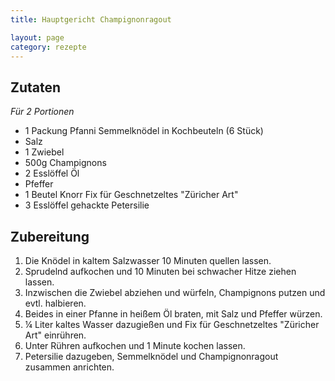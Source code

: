 ```yaml
---
title: Hauptgericht Champignonragout

layout: page
category: rezepte
---
```


Zutaten
-------
*Für 2 Portionen*

- 1 Packung Pfanni Semmelknödel in Kochbeuteln (6 Stück)
- Salz
- 1 Zwiebel
- 500g Champignons
- 2 Esslöffel Öl
- Pfeffer
- 1 Beutel Knorr Fix für Geschnetzeltes "Züricher Art"
- 3 Esslöffel gehackte Petersilie

Zubereitung
-----------
1. Die Knödel in kaltem Salzwasser 10 Minuten quellen lassen.
2. Sprudelnd aufkochen und 10 Minuten bei schwacher Hitze ziehen lassen.
3. Inzwischen die Zwiebel abziehen und würfeln, Champignons putzen und evtl. halbieren.
4. Beides in einer Pfanne in heißem Öl braten, mit Salz und Pfeffer würzen.
5. ¼ Liter kaltes Wasser dazugießen und Fix für Geschnetzeltes "Züricher Art" einrühren.
6. Unter Rühren aufkochen und 1 Minute kochen lassen.
7. Petersilie dazugeben, Semmelknödel und Champignonragout zusammen anrichten.
